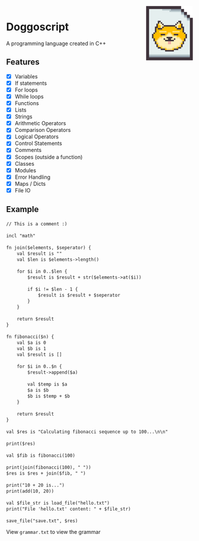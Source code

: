 <img align="right" width="25%" src="res/Doggoscript-logo.png" />

# Doggoscript
<p>A programming language created in C++</p>

## Features
- [x] Variables
- [x] If statements
- [x] For loops
- [x] While loops
- [x] Functions
- [x] Lists
- [x] Strings
- [x] Arithmetic Operators
- [x] Comparison Operators
- [x] Logical Operators
- [x] Control Statements
- [x] Comments
- [X] Scopes (outside a function)
- [X] Classes
- [X] Modules
- [X] Error Handling
- [X] Maps / Dicts
- [X] File IO

## Example

```
// This is a comment :)

incl "math"

fn join($elements, $seperator) {
    val $result is ""
    val $len is $elements->length()

    for $i in 0..$len {
        $result is $result + str($elements->at($i))

        if $i != $len - 1 {
            $result is $result + $seperator
        }
    }

    return $result
}

fn fibonacci($n) {
    val $a is 0
    val $b is 1
    val $result is []

    for $i in 0..$n {
        $result->append($a)

        val $temp is $a
        $a is $b
        $b is $temp + $b
    }

    return $result
}

val $res is "Calculating fibonacci sequence up to 100...\n\n"

print($res)

val $fib is fibonacci(100)

print(join(fibonacci(100), " "))
$res is $res + join($fib, " ")

print("10 + 20 is...")
print(add(10, 20))

val $file_str is load_file("hello.txt")
print("File 'hello.txt' content: " + $file_str)

save_file("save.txt", $res)
```

View `grammar.txt` to view the grammar
